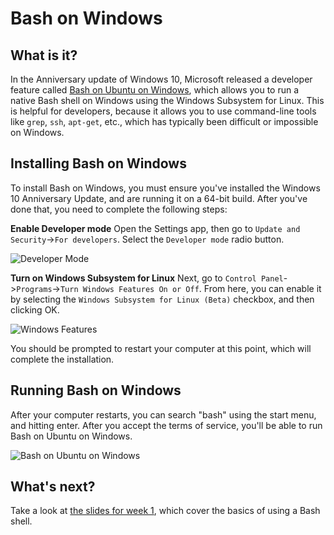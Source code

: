 # Bash on Windows

## What is it?
In the Anniversary update of Windows 10, Microsoft released a developer feature called [Bash on Ubuntu on Windows](https://msdn.microsoft.com/en-us/commandline/wsl/about), which allows you to run a native Bash shell on Windows using the Windows Subsystem for Linux. This is helpful for developers, because it allows you to use command-line tools like `grep`, `ssh`, `apt-get`, etc., which has typically been difficult or impossible on Windows.

## Installing Bash on Windows
To install Bash on Windows, you must ensure you've installed the Windows 10 Anniversary Update, and are running it on a 64-bit build. After you've done that, you need to complete the following steps:

**Enable Developer mode**
Open the Settings app, then go to `Update and Security`->`For developers`. Select the `Developer mode` radio button.

![Developer Mode](https://github.com/shanedewael/CS-190-F2016/blob/master/tutorials/shells/bashonwindows_screenshots/bash-on-windows-devmode.png)

**Turn on Windows Subsystem for Linux**
Next, go to `Control Panel`->`Programs`->`Turn Windows Features On or Off`. From here, you can enable it by selecting the `Windows Subsystem for Linux (Beta)` checkbox, and then clicking OK.

![Windows Features](https://github.com/shanedewael/CS-190-F2016/blob/master/tutorials/shells/bashonwindows_screenshots/bash-on-windows-features.png)

You should be prompted to restart your computer at this point, which will complete the installation.

## Running Bash on Windows
After your computer restarts, you can search "bash" using the start menu, and hitting enter. After you accept the terms of service, you'll be able to run Bash on Ubuntu on Windows.

![Bash on Ubuntu on Windows](https://github.com/shanedewael/CS-190-F2016/blob/master/tutorials/shells/bashonwindows_screenshots/bash-on-windows-bashshell.png)

## What's next?
Take a look at [the slides for week 1](http://purdue-csusb.github.io/CS-190-F2016/slides/lecture1/#/), which cover the basics of using a Bash shell.



